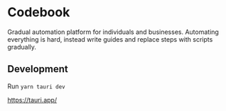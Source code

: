 # Codebook

Gradual automation platform for individuals and businesses. Automating everything is hard, instead write guides and replace steps with scripts gradually.

## Development

Run `yarn tauri dev`

https://tauri.app/